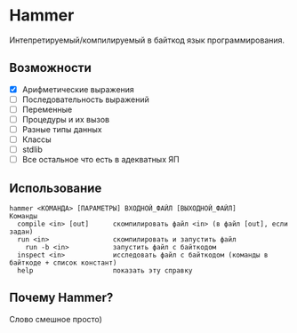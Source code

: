 # Hammer
Интепретируемый/компилируемый в байткод язык программирования. 

## Возможности
- [x] Арифметические выражения
- [ ] Последовательность выражений
- [ ] Переменные
- [ ] Процедуры и их вызов
- [ ] Разные типы данных
- [ ] Классы
- [ ] stdlib
- [ ] Все остальное что есть в адекватных ЯП

## Использование
```
hammer <КОМАНДА> [ПАРАМЕТРЫ] ВХОДНОЙ_ФАЙЛ [ВЫХОДНОЙ_ФАЙЛ]
Команды
  compile <in> [out]      скомпилировать файл <in> (в файл [out], если задан)
  run <in>                скомпилировать и запустить файл
    run -b <in>           запустить файл с байткодом
  inspect <in>            исследовать файл с байткодом (команды в байткоде + список констант)
  help                    показать эту справку
```

## Почему Hammer?
Слово смешное просто) 